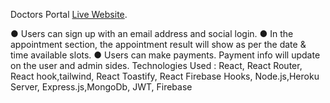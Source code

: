 Doctors Portal [Live Website](https://doctors-portal-6944c.web.app/).

● Users can sign up with an email address and social login.
● In the appointment section, the appointment result will show as per the date & time available slots.
● Users can make payments. Payment info will update on the user and admin sides.
Technologies Used : React, React Router, React hook,tailwind, React Toastify, React Firebase Hooks,
Node.js,Heroku Server, Express.js,MongoDb, JWT, Firebase
